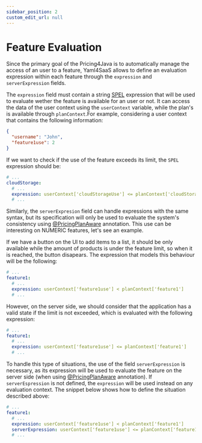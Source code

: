 ```yaml
---
sidebar_position: 2
custom_edit_url: null
---
```


# Feature Evaluation

Since the primary goal of the Pricing4Java is to automatically manage the access of an user to a feature, Yaml4SaaS allows to define an evaluation expression within each feature through the `expression` and `serverExpression` fields.

The `expression` field must contain a string [SPEL](https://docs.spring.io/spring-framework/docs/3.2.x/spring-framework-reference/html/expressions.html) expression that will be used to evaluate wether the feature is available for an user or not. It can access the data of the user context using the `userContext` variable, while the plan's is available through `planContext`.For example, considering a user context that contains the following information:

```json
{
  "username": "John",
  "feature1use": 2
}
```

If we want to check if the use of the feature exceeds its limit, the `SPEL` expression should be:

```yaml
# ...
cloudStorage:
  # ...
  expression: userContext['cloudStorageUse'] <= planContext['cloudStorage']
  # ...
```

Similarly, the `serverExpresion` field can handle expressions with the same syntax, but its specification will only be used to evaluate the system's consistency using [@PricingPlanAware](../Pricing4Java/pricingplan-aware.md) annotation. This use can be interesting on NUMERIC features, let's see an example.

If we have a button on the UI to add items to a list, it should be only available while the amount of products is under the feature limit, so when it is reached, the button disapears. The expression that models this behaviour will be the following:

```yaml
# ...
feature1:
  # ...
  expression: userContext['feature1use'] < planContext['feature1']
  # ...
```

However, on the server side, we should consider that the application has a valid state if the limit is not exceeded, which is evaluated with the following expression:

```yaml
# ...
feature1:
  # ...
  expression: userContext['feature1use'] <= planContext['feature1']
  # ...
```

To handle this type of situations, the use of the field `serverExpression` is necessary, as its expression will be used to evaluate the feature on the server side (when using [@PricingPlanAware](../Pricing4Java/pricingplan-aware.md) annotation). If `serverEspression` is not defined, the `expression` will be used instead on any evaluation context. The snippet below shows how to define the situation described above:

```yaml
# ...
feature1:
  # ...
  expression: userContext['feature1use'] < planContext['feature1']
  serverExpression: userContext['feature1use'] <= planContext['feature1']
  # ...
```